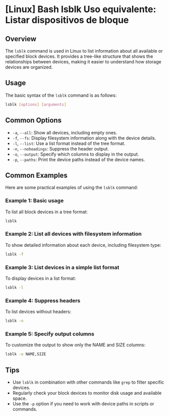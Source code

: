 # [Linux] Bash lsblk Uso equivalente: Listar dispositivos de bloque

## Overview
The `lsblk` command is used in Linux to list information about all available or specified block devices. It provides a tree-like structure that shows the relationships between devices, making it easier to understand how storage devices are organized.

## Usage
The basic syntax of the `lsblk` command is as follows:

```bash
lsblk [options] [arguments]
```

## Common Options
- `-a`, `--all`: Show all devices, including empty ones.
- `-f`, `--fs`: Display filesystem information along with the device details.
- `-l`, `--list`: Use a list format instead of the tree format.
- `-n`, `--noheadings`: Suppress the header output.
- `-o`, `--output`: Specify which columns to display in the output.
- `-p`, `--paths`: Print the device paths instead of the device names.

## Common Examples
Here are some practical examples of using the `lsblk` command:

### Example 1: Basic usage
To list all block devices in a tree format:
```bash
lsblk
```

### Example 2: List all devices with filesystem information
To show detailed information about each device, including filesystem type:
```bash
lsblk -f
```

### Example 3: List devices in a simple list format
To display devices in a list format:
```bash
lsblk -l
```

### Example 4: Suppress headers
To list devices without headers:
```bash
lsblk -n
```

### Example 5: Specify output columns
To customize the output to show only the NAME and SIZE columns:
```bash
lsblk -o NAME,SIZE
```

## Tips
- Use `lsblk` in combination with other commands like `grep` to filter specific devices.
- Regularly check your block devices to monitor disk usage and available space.
- Use the `-p` option if you need to work with device paths in scripts or commands.